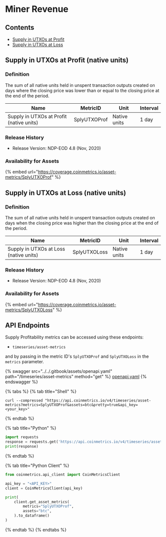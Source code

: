 # Miner Revenue

## Contents

* [Supply in UTXOs at Profit](profitability.md#splyutxoprof)
* [Supply in UTXOs at Loss](profitability.md#splyutxoloss)

## Supply in UTXOs at Profit (native units) <a href="#splyutxoprof" id="splyutxoprof"></a>

### Definition

The sum of all native units held in unspent transaction outputs created on days where the closing price was lower than or equal to the closing price at the end of the period.

| Name                                     | MetricID     | Unit         | Interval |
| ---------------------------------------- | ------------ | ------------ | -------- |
| Supply in UTXOs at Profit (native units) | SplyUTXOProf | Native units | 1 day    |

### Release History

* Release Version: NDP-EOD 4.8 (Nov, 2020)

### Availability for Assets

{% embed url="https://coverage.coinmetrics.io/asset-metrics/SplyUTXOProf" %}

## Supply in UTXOs at Loss (native units) <a href="#splyutxoloss" id="splyutxoloss"></a>

### Definition

The sum of all native units held in unspent transaction outputs created on days when the closing price was higher than the closing price at the end of the period.

| Name                                   | MetricID     | Unit         | Interval |
| -------------------------------------- | ------------ | ------------ | -------- |
| Supply in UTXOs at Loss (native units) | SplyUTXOLoss | Native units | 1 day    |

### Release History

* Release Version: NDP-EOD 4.8 (Nov, 2020)

### Availability for Assets

{% embed url="https://coverage.coinmetrics.io/asset-metrics/SplyUTXOLoss" %}

## API Endpoints

Supply Profitability metrics can be accessed using these endpoints:

* `timeseries/asset-metrics`

and by passing in the metric ID's `SplyUTXOProf` and `SplyUTXOLoss` in the `metrics` parameter.

{% swagger src="../../.gitbook/assets/openapi.yaml" path="/timeseries/asset-metrics" method="get" %}
[openapi.yaml](../../.gitbook/assets/openapi.yaml)
{% endswagger %}

{% tabs %}
{% tab title="Shell" %}
```shell
curl --compressed "https://api.coinmetrics.io/v4/timeseries/asset-metrics?metrics=SplyUTXOProf&assets=btc&pretty=true&api_key=<your_key>"
```
{% endtab %}

{% tab title="Python" %}
```python
import requests
response = requests.get('https://api.coinmetrics.io/v4/timeseries/asset-metrics?metrics=SplyUTXOProf&assets=btc&pretty=true&api_key=<your_key>').json()
print(response)
```
{% endtab %}

{% tab title="Python Client" %}
```python
from coinmetrics.api_client import CoinMetricsClient

api_key = "<API_KEY>"
client = CoinMetricsClient(api_key)

print(
    client.get_asset_metrics(
        metrics="SplyUTXOProf", 
        assets="btc",
    ).to_dataframe()
)
```
{% endtab %}
{% endtabs %}
